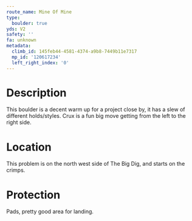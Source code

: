 ```yaml
---
route_name: Mine Of Mine
type:
  boulder: true
yds: V2
safety: ''
fa: unknown
metadata:
  climb_id: 145feb44-4581-4374-a9b8-7449b11e7317
  mp_id: '120617234'
  left_right_index: '0'
---
```

# Description
This boulder is a decent warm up for a project close by, it has a slew of different holds/styles. Crux is a fun big move getting from the left to the right side.

# Location
This problem is on the north west side of The Big Dig, and starts on the crimps.

# Protection
Pads, pretty good area for landing.
